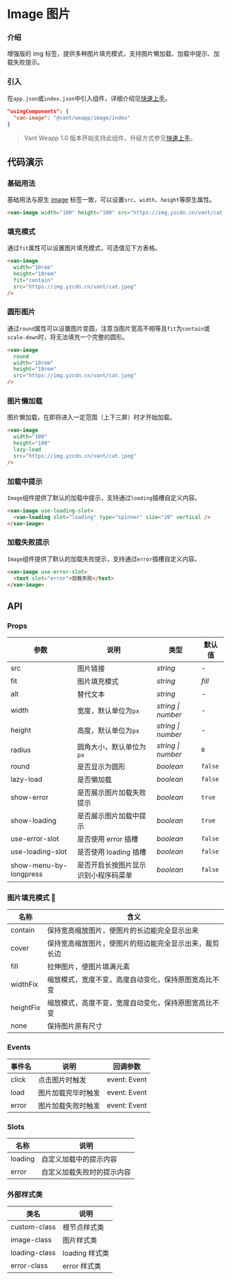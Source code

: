 # Image 图片

### 介绍

增强版的 img 标签，提供多种图片填充模式，支持图片懒加载、加载中提示、加载失败提示。

### 引入

在`app.json`或`index.json`中引入组件，详细介绍见[快速上手](#/quickstart#yin-ru-zu-jian)。

```json
"usingComponents": {
  "van-image": "@vant/weapp/image/index"
}
```

> Vant Weapp 1.0 版本开始支持此组件，升级方式参见[快速上手](#/quickstart)。

## 代码演示

### 基础用法

基础用法与原生 [image](<(https://developers.weixin.qq.com/miniprogram/dev/component/image.html)>) 标签一致，可以设置`src`、`width`、`height`等原生属性。

```html
<van-image width="100" height="100" src="https://img.yzcdn.cn/vant/cat.jpeg" />
```

### 填充模式

通过`fit`属性可以设置图片填充模式，可选值见下方表格。

```html
<van-image
  width="10rem"
  height="10rem"
  fit="contain"
  src="https://img.yzcdn.cn/vant/cat.jpeg"
/>
```

### 圆形图片

通过`round`属性可以设置图片变圆，注意当图片宽高不相等且`fit`为`contain`或`scale-down`时，将无法填充一个完整的圆形。

```html
<van-image
  round
  width="10rem"
  height="10rem"
  src="https://img.yzcdn.cn/vant/cat.jpeg"
/>
```

### 图片懒加载

图片懒加载，在即将进入一定范围（上下三屏）时才开始加载。

```html
<van-image
  width="100"
  height="100"
  lazy-load
  src="https://img.yzcdn.cn/vant/cat.jpeg"
/>
```

### 加载中提示

`Image`组件提供了默认的加载中提示，支持通过`loading`插槽自定义内容。

```html
<van-image use-loading-slot>
  <van-loading slot="loading" type="spinner" size="20" vertical />
</van-image>
```

### 加载失败提示

`Image`组件提供了默认的加载失败提示，支持通过`error`插槽自定义内容。

```html
<van-image use-error-slot>
  <text slot="error">加载失败</text>
</van-image>
```

## API

### Props

| 参数                   | 说明                                 | 类型               | 默认值  |
| ---------------------- | ------------------------------------ | ------------------ | ------- |
| src                    | 图片链接                             | _string_           | -       |
| fit                    | 图片填充模式                         | _string_           | _fill_  |
| alt                    | 替代文本                             | _string_           | -       |
| width                  | 宽度，默认单位为`px`                 | _string \| number_ | -       |
| height                 | 高度，默认单位为`px`                 | _string \| number_ | -       |
| radius                 | 圆角大小，默认单位为`px`             | _string \| number_ | `0`     |
| round                  | 是否显示为圆形                       | _boolean_          | `false` |
| lazy-load              | 是否懒加载                           | _boolean_          | `false` |
| show-error             | 是否展示图片加载失败提示             | _boolean_          | `true`  |
| show-loading           | 是否展示图片加载中提示               | _boolean_          | `true`  |
| use-error-slot         | 是否使用 error 插槽                  | _boolean_          | `false` |
| use-loading-slot       | 是否使用 loading 插槽                | _boolean_          | `false` |
| show-menu-by-longpress | 是否开启长按图片显示识别小程序码菜单 | _boolean_          | `false` |

### 图片填充模式 

| 名称      | 含义                                                   |
| --------- | ------------------------------------------------------ |
| contain   | 保持宽高缩放图片，使图片的长边能完全显示出来           |
| cover     | 保持宽高缩放图片，使图片的短边能完全显示出来，裁剪长边 |
| fill      | 拉伸图片，使图片填满元素                               |
| widthFix  | 缩放模式，宽度不变，高度自动变化，保持原图宽高比不变   |
| heightFix | 缩放模式，高度不变，宽度自动变化，保持原图宽高比不变   |
| none      | 保持图片原有尺寸                                       |

### Events

| 事件名 | 说明               | 回调参数     |
| ------ | ------------------ | ------------ |
| click  | 点击图片时触发     | event: Event |
| load   | 图片加载完毕时触发 | event: Event |
| error  | 图片加载失败时触发 | event: Event |

### Slots

| 名称    | 说明                       |
| ------- | -------------------------- |
| loading | 自定义加载中的提示内容     |
| error   | 自定义加载失败时的提示内容 |

### 外部样式类

| 类名          | 说明           |
| ------------- | -------------- |
| custom-class  | 根节点样式类   |
| image-class   | 图片样式类     |
| loading-class | loading 样式类 |
| error-class   | error 样式类   |
